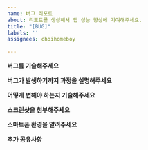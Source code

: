 ```yaml
---
name: 버그 리포트
about: 리포트를 생성해서 앱 성능 향상에 기여해주세요.
title: "[BUG]"
labels: ''
assignees: choihomeboy

---
```


**버그를 기술해주세요**
<!-- 버그가 어떤건지 정확히 알려주세요 -->


**버그가 발생하기까지 과정을 설명해주세요**
<!-- 앱 시작부터 버그가 생기기까지 과정을 상세히 알려주세요 -->


**어떻게 변해야 하는지 기술해주세요**
<!-- 예상되는 결과물이 어떤건지 정확히 알려주세요 -->


**스크린샷을 첨부해주세요**
<!-- 가능하시다면 스크린샷도 첨부해주세요-->


**스마트폰 환경을 알려주세요**
<!-- 사용 스마트폰 기종을 알려주세요. OS 버전도 알려주시면 좋아요-->


**추가 공유사항**
